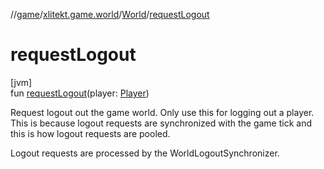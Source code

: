 //[game](../../../index.md)/[xlitekt.game.world](../index.md)/[World](index.md)/[requestLogout](request-logout.md)

# requestLogout

[jvm]\
fun [requestLogout](request-logout.md)(player: [Player](../../xlitekt.game.actor.player/-player/index.md))

Request logout out the game world. Only use this for logging out a player. This is because logout requests are synchronized with the game tick and this is how logout requests are pooled.

Logout requests are processed by the WorldLogoutSynchronizer.
